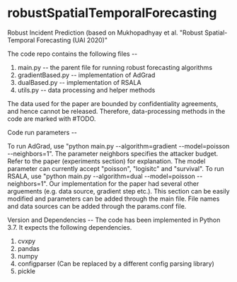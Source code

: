 # robustSpatialTemporalForecasting
Robust Incident Prediction (based on Mukhopadhyay et al. "Robust Spatial-Temporal Forecasting (UAI 2020)"

The code repo contains the following files -- 

1. main.py -- the parent file for running robust forecasting algorithms
2. gradientBased.py -- implementation of AdGrad
3. dualBased.py -- implementation of RSALA
4. utils.py -- data processing and helper methods


The data used for the paper are bounded by confidentiality agreements, and hence cannot be released. Therefore, data-processing methods in the code are marked with #TODO. 

Code run parameters -- 

To run AdGrad, use "python main.py --algorithm=gradient --model=poisson --neighbors=1". The parameter neighbors specifies the attacker budget. Refer to the paper (experiments section) for explanation. The model parameter can currently accept "poisson", "logisitc" and "survival". To run RSALA, use "python main.py --algorithm=dual --model=poisson --neighbors=1". Our implementation for the paper had several other arguements (e.g. data source, gradient step etc.). This section can be easily modified and parameters can be added through the main file. File names and data sources can be added through the params.conf file.

Version and Dependencies --
The code has been implemented in Python 3.7. It expects the following dependencies.
1. cvxpy
2. pandas
3. numpy
4. configparser (Can be replaced by a different config parsing library)
5. pickle


